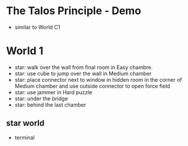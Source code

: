 # The Talos Principle - Demo

* similar to World C1

# World 1
* star: walk over the wall from final room in Easy chambre.
* star: use cube to jump over the wall in Medium chamber
* star: place connector next to window in hidden room in the corner of Medium chamber and use outside connector to open force field
* star: use jammer in Hard puzzle
* star: under the bridge
* star: behind the last chamber

## star world
* terminal
